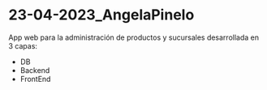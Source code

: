 # 23-04-2023_AngelaPinelo
App web para la administración de productos y sucursales desarrollada en 3 capas:
- DB
- Backend
- FrontEnd
